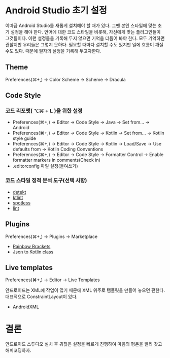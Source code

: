 # Android Studio 초기 설정

이따금 Android Studio를 새롭게 설치해야 할 때가 있다. 그땐 본인 스타일에 맞는 초기 설정을 해야 한다.  언어에 대한 코드 스타일을 비롯해, 자신에게 맞는 플러그인들이 그것들이다. 이런 설정들을 기록해 두지 않으면 기억을 더듬어 봐야 한다. 모두 기억하면 괜찮지만 우리들은 그렇지 못하다. 필요할 때마다 설치할 수도 있지만 일에 흐름이 깨질수도 있다. 때문에 필자의 설정을 기록해 두고자한다.

## Theme

Preferences(⌘+,) -> Color Scheme -> Scheme -> Dracula

## Code Style

### 코드 리포멧( ⌥⌘ + L )을 위한 설정

- Preferences(⌘+,) -> Editor -> Code Style -> Java -> Set from... -> Android
- Preferences(⌘+,) -> Editor -> Code Style -> Kotlin -> Set from... -> Kotlin style guide
- Preferences(⌘+,) -> Editor -> Code Style -> Kotlin -> Load/Save -> Use defaults from -> Kotlin Coding Conventions
- Preferences(⌘+,) -> Editor -> Code Style -> Formatter Control -> Enable formatter markers in comments(Check in)
- .editorconfig 파일 설정(들여쓰기)

### 코드 스타일 정적 분석 도구(선택 사항)

- [detekt](https://github.com/arturbosch/detekt)
- [ktlint](https://github.com/pinterest/ktlint)
- [spotless](https://github.com/diffplug/spotless)
- [lint](https://developer.android.com/studio/write/lint)

## Plugins

Preferences(⌘+,) -> Plugins -> Marketplace

- [Rainbow Brackets](https://plugins.jetbrains.com/plugin/10080-rainbow-brackets/)
- [Json to Kotlin class](https://plugins.jetbrains.com/plugin/9960-json-to-kotlin-class-jsontokotlinclass-/)

## Live templates

Preferences(⌘+,) -> Editor -> Live Templates

안드로이드는 XML에 작업이 많기 때문에 XML 위주로 템플릿을 만들어 놓으면 편한다. 대표적으로 ConstraintLayout이 있다.

- AndroidXML

# 결론

안드로이드 스튜디오 설치 후 귀찮은 설정을 빠르게 진행하여 마음의 평온을 빨리 찾고 해피코딩하자.